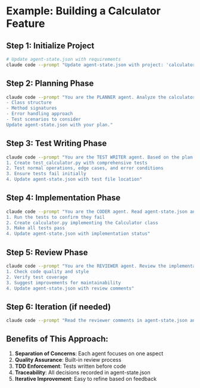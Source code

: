 # Example: Building a Calculator Feature

## Step 1: Initialize Project
```bash
# Update agent-state.json with requirements
claude code --prompt "Update agent-state.json with project: 'calculator-app', requirements: ['Create a Calculator class with add, subtract, multiply, divide methods', 'Handle division by zero', 'Support decimal numbers']"
```

## Step 2: Planning Phase
```bash
claude code --prompt "You are the PLANNER agent. Analyze the calculator requirements in agent-state.json and create a detailed implementation plan including:
- Class structure
- Method signatures
- Error handling approach
- Test scenarios to consider
Update agent-state.json with your plan."
```

## Step 3: Test Writing Phase
```bash
claude code --prompt "You are the TEST WRITER agent. Based on the plan in agent-state.json:
1. Create test_calculator.py with comprehensive tests
2. Test normal operations, edge cases, and error conditions
3. Ensure tests fail initially
4. Update agent-state.json with test file location"
```

## Step 4: Implementation Phase
```bash
claude code --prompt "You are the CODER agent. Read agent-state.json and:
1. Run the tests to confirm they fail
2. Create calculator.py implementing the Calculator class
3. Make all tests pass
4. Update agent-state.json with implementation status"
```

## Step 5: Review Phase
```bash
claude code --prompt "You are the REVIEWER agent. Review the implementation:
1. Check code quality and style
2. Verify test coverage
3. Suggest improvements for maintainability
4. Update agent-state.json with review comments"
```

## Step 6: Iteration (if needed)
```bash
claude code --prompt "Read the reviewer comments in agent-state.json and implement the suggested improvements. Run tests to ensure nothing breaks."
```

## Benefits of This Approach:
1. **Separation of Concerns**: Each agent focuses on one aspect
2. **Quality Assurance**: Built-in review process
3. **TDD Enforcement**: Tests written before code
4. **Traceability**: All decisions recorded in agent-state.json
5. **Iterative Improvement**: Easy to refine based on feedback